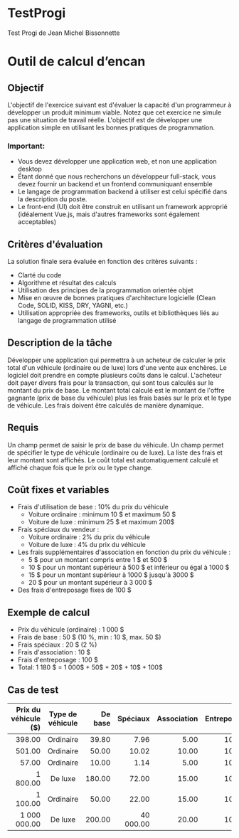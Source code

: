 # TestProgi
Test Progi de Jean Michel Bissonnette

# Outil de calcul d’encan
 
## Objectif
 
L'objectif de l'exercice suivant est d'évaluer la capacité d'un programmeur à développer un produit minimum viable. Notez que cet exercice ne simule pas une situation de travail réelle. L'objectif est de développer une application simple en utilisant les bonnes pratiques de programmation.
 
### Important:
- Vous devez développer une application web, et non une application desktop
- Étant donné que nous recherchons un développeur full-stack, vous devez fournir un backend et un frontend communiquant ensemble
- Le langage de programmation backend à utiliser est celui spécifié dans la description du poste.
- Le front-end (UI) doit être construit en utilisant un framework approprié (idéalement Vue.js, mais d'autres frameworks sont également acceptables)
 
 
## Critères d'évaluation
 
La solution finale sera évaluée en fonction des critères suivants :
- Clarté du code
- Algorithme et résultat des calculs
- Utilisation des principes de la programmation orientée objet
- Mise en œuvre de bonnes pratiques d'architecture logicielle (Clean Code, SOLID, KISS, DRY, YAGNI, etc.)
- Utilisation appropriée des frameworks, outils et bibliothèques liés au langage de programmation utilisé
 
## Description de la tâche
 
Développer une application qui permettra à un acheteur de calculer le prix total d'un véhicule (ordinaire ou de luxe) lors d'une vente aux enchères. Le logiciel doit prendre en compte plusieurs coûts dans le calcul. L'acheteur doit payer divers frais pour la transaction, qui sont tous calculés sur le montant du prix de base. Le montant total calculé est le montant de l'offre gagnante (prix de base du véhicule) plus les frais basés sur le prix et le type de véhicule. Les frais doivent être calculés de manière dynamique.
 
## Requis
 
Un champ permet de saisir le prix de base du véhicule.
Un champ permet de spécifier le type de véhicule (ordinaire ou de luxe).
La liste des frais et leur montant sont affichés.
Le coût total est automatiquement calculé et affiché chaque fois que le prix ou le type change.
 
## Coût fixes et variables
 
- Frais d'utilisation de base : 10% du prix du véhicule
    - Voiture ordinaire : minimum 10 $ et maximum 50 $
    - Voiture de luxe : minimum 25 $ et maximum 200$
- Frais spéciaux du vendeur :
    - Voiture ordinaire : 2% du prix du véhicule
    - Voiture de luxe : 4% du prix du véhicule
- Les frais supplémentaires d'association en fonction du prix du véhicule :
    - 5 \$ pour un montant compris entre 1 \$ et 500 \$
    - 10 \$ pour un montant supérieur à 500 \$ et inférieur ou égal à 1000 \$
    - 15 \$ pour un montant supérieur à 1000 \$ jusqu'à 3000 \$
    - 20 \$ pour un montant supérieur à 3 000 \$
- Des frais d'entreposage fixes de 100 \$
 
## Exemple de calcul
 
- Prix du véhicule (ordinaire) : 1 000 \$
- Frais de base : 50 \$ (10 %, min : 10 \$, max. 50 $)
- Frais spéciaux : 20 \$ (2 %)
- Frais d'association : 10 \$
- Frais d'entreposage : 100 \$
- Total: 1 180 \$ = 1 000\$ + 50\$ + 20\$ + 10\$ + 100\$
 
## Cas de test
 
| Prix du véhicule (\$) | Type de véhicule | De base |   Spéciaux | Association | Entreposage |  Total (\$) |
|                  ---: |       :----:     |    ---: |       ---: |        ---: |        ---: |        ---: |
|                398.00 |       Ordinaire  |   39.80 |      7.96  |        5.00 |      100.00 |      550.76 |
|                501.00 |       Ordinaire  |   50.00 |     10.02  |       10.00 |      100.00 |      671.02 |
|                57.00  |       Ordinaire  |   10.00 |      1.14  |        5.00 |      100.00 |      173.14 |
|              1 800.00 |       De luxe    |  180.00 |     72.00  |       15.00 |      100.00 |    2 167.00 |
|              1 100.00 |       Ordinaire  |   50.00 |     22.00  |       15.00 |      100.00 |    1 287.00 |
|          1 000 000.00 |       De luxe    |  200.00 | 40 000.00  |       20.00 |      100.00 |1 040 320.00 |

 